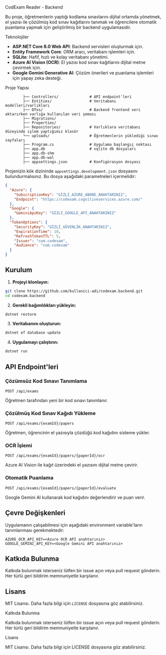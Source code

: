 CodExam Reader - Backend

Bu proje, öğretmenlerin yaptığı kodlama sınavlarını dijital ortamda yönetmek, el yazısı ile çözülmüş kod sınav kağıtlarını tanımak ve öğrencilere otomatik puanlama yapmak için geliştirilmiş bir backend uygulamasıdır.

Teknolojiler

- **ASP.NET Core 8.0 Web API**: Backend servisleri oluşturmak için.
- **Entity Framework Core**: ORM aracı, veritabanı işlemleri için.
- **SQLite**: Hafif, hızlı ve kolay veritabanı yönetimi.
- **Azure AI Vision (OCR)**: El yazısı kod sınav kağıtlarını dijital metne çevirmek için.
- **Google Gemini Generative AI**: Çözüm önerileri ve puanlama işlemleri için yapay zeka desteği.

Proje Yapısı

```
        ├── Controllers/              # API endpoint'leri
        ├── Entities/                 # Veritabanı modelleri/varlıkları
        ├── DTos/                     # Backend frontend veri aktarırken varlığa kullanılan veri şeması
        ├── Migrations/      
        ├── Properties/    
        ├── Repositories/             # Varlıklara veritabanı düzeyinde işlem yaptığımız klasör
        └── uploads/                  # Öğretmenlerin yüklediği sınav sayfaları
        ├── Program.cs                # Uygulama başlangıç noktası
        ├── app.db                    # sqlite db dosyaları
        ├── app.db-shm
        ├── app.db-wal
        ├── appsettings.json          # Konfigürasyon dosyası
```


Projenizin kök dizininde `appsettings.development.json` dosyasını bulundurmalısınız. Bu dosya aşağıdaki parametreleri içermelidir:

```json
{
  "Azure": {
    "SubscriptionKey": "GİZLİ_AZURE_ABONE_ANAHTARINIZ",
    "Endpoint": "https://codexam.cognitiveservices.azure.com/"
  },
  "Google": {
    "GeminiApiKey": "GİZLİ_GOOGLE_API_ANAHTARINIZ"
  },
  "TokenOptions": {
    "SecurityKey": "GİZLİ_GÜVENLİK_ANAHTARINIZ",
    "ExpirationTime": 10,
    "RefreshTokenTTL": 5,
    "Issuer": "com.codexam",
    "Audience": "com.codexam"
  }
}
```

## Kurulum

1. **Projeyi klonlayın:**
```bash
git clone https://github.com/kullanici-adi/codexam.backend.git
cd codexam.backend
```

2. **Gerekli bağımlılıkları yükleyin:**
```bash
dotnet restore
```

3. **Veritabanını oluşturun:**
```bash
dotnet ef database update
```

4. **Uygulamayı çalıştırın:**
```bash
dotnet run
```

## API Endpoint'leri

### Çözümsüz Kod Sınavı Tanımlama
```
POST /api/exams
```
Öğretmen tarafından yeni bir kod sınavı tanımlanır.

### Çözülmüş Kod Sınav Kağıdı Yükleme
```
POST /api/exams/{examId}/papers
```
Öğretmen, öğrencinin el yazısıyla çözdüğü kod kağıdını sisteme yükler.

### OCR İşlemi
```
POST /api/exams/{examId}/papers/{paperId}/ocr
```
Azure AI Vision ile kağıt üzerindeki el yazısını dijital metne çevirir.

### Otomatik Puanlama
```
POST /api/exams/{examId}/papers/{paperId}/evaluate
```
Google Gemini AI kullanarak kod kağıdını değerlendirir ve puan verir.

## Çevre Değişkenleri

Uygulamanın çalışabilmesi için aşağıdaki environment variable'ların tanımlanması gerekmektedir:

```
AZURE_OCR_API_KEY=<Azure OCR API anahtarınız>
GOOGLE_GEMINI_API_KEY=<Google Gemini API anahtarınız>
```

## Katkıda Bulunma

Katkıda bulunmak isterseniz lütfen bir issue açın veya pull request gönderin. Her türlü geri bildirim memnuniyetle karşılanır.

## Lisans

MIT Lisansı. Daha fazla bilgi için `LICENSE` dosyasına göz atabilirsiniz.



Katkıda Bulunma

Katkıda bulunmak isterseniz lütfen bir issue açın veya pull request gönderin. Her türlü geri bildirim memnuniyetle karşılanır.

Lisans

MIT Lisansı. Daha fazla bilgi için LICENSE dosyasına göz atabilirsiniz.
